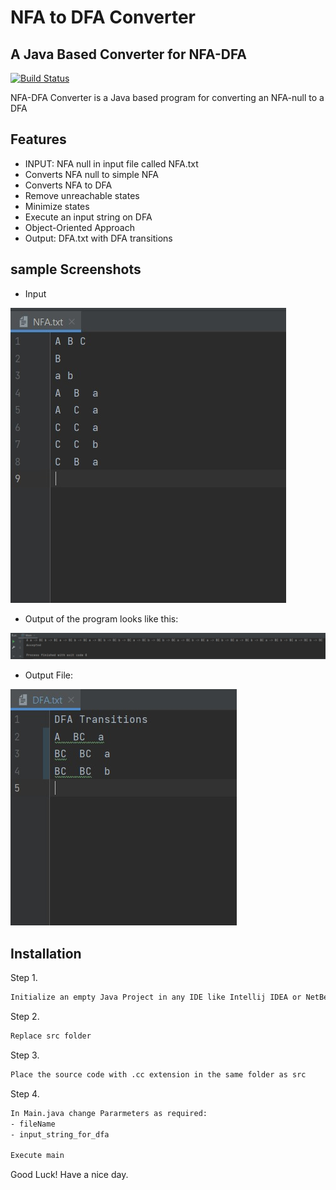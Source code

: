 # NFA to DFA Converter
## A Java Based Converter for NFA-DFA

[![Build Status](https://travis-ci.org/joemccann/dillinger.svg?branch=master)](https://github.com/AsjadIftikhar/PandaCompiler.git)

NFA-DFA Converter is a Java based program for converting an NFA-null to a DFA


## Features

- INPUT: NFA null in input file called NFA.txt
- Converts NFA null to simple NFA
- Converts NFA to DFA
- Remove unreachable states
- Minimize states
- Execute an input string on DFA
- Object-Oriented Approach
- Output: DFA.txt with DFA transitions

## sample Screenshots
- Input

![Input](input.jpeg)

- Output of the program looks like this:

![Output](output.jpeg)

- Output File:

![File](file.jpeg)

## Installation

Step 1.

```sh
Initialize an empty Java Project in any IDE like Intellij IDEA or NetBeans
```

Step 2.

```sh
Replace src folder
```

Step 3.

```sh
Place the source code with .cc extension in the same folder as src
```

Step 4.

```sh
In Main.java change Pararmeters as required:
- fileName
- input_string_for_dfa

Execute main
```

Good Luck! Have a nice day.

